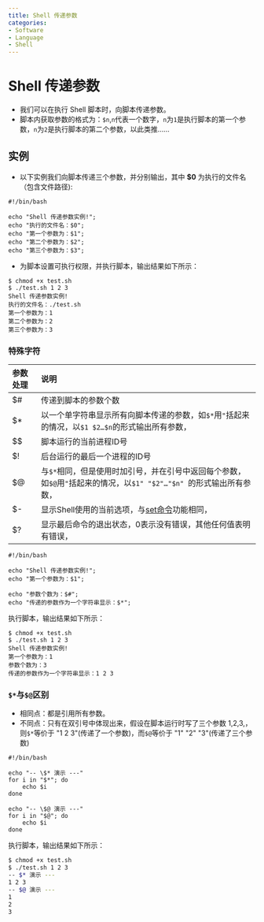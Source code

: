 ```yaml
---
title: Shell 传递参数
categories:
- Software
- Language
- Shell
---
```

# Shell 传递参数

- 我们可以在执行 Shell 脚本时，向脚本传递参数。
- 脚本内获取参数的格式为：`$n`,`n`代表一个数字，`n`为`1`是执行脚本的第一个参数，`n`为`2`是执行脚本的第二个参数，以此类推……

## 实例

- 以下实例我们向脚本传递三个参数，并分别输出，其中 **$0** 为执行的文件名（包含文件路径):

```shell
#!/bin/bash

echo "Shell 传递参数实例!";
echo "执行的文件名：$0";
echo "第一个参数为：$1";
echo "第二个参数为：$2";
echo "第三个参数为：$3";
```

- 为脚本设置可执行权限，并执行脚本，输出结果如下所示：

```shell
$ chmod +x test.sh
$ ./test.sh 1 2 3
Shell 传递参数实例!
执行的文件名：./test.sh
第一个参数为：1
第二个参数为：2
第三个参数为：3
```

### 特殊字符

| 参数处理 | 说明                                                         |
| :------- | :----------------------------------------------------------- |
| $#       | 传递到脚本的参数个数                                         |
| $*       | 以一个单字符串显示所有向脚本传递的参数，如`$*`用`"`括起来的情况，以`$1 $2…$n`的形式输出所有参数，|
| $$       | 脚本运行的当前进程ID号                                       |
| $!       | 后台运行的最后一个进程的ID号                                 |
| $@       | 与`$*`相同，但是使用时加引号，并在引号中返回每个参数，如`$@`用`"`括起来的情况，以`$1" "$2"…"$n" `的形式输出所有参数，|
| $-       | 显示Shell使用的当前选项，与[set命令](https://www.runoob.com/linux/linux-comm-set.html)功能相同，|
| $?       | 显示最后命令的退出状态，0表示没有错误，其他任何值表明有错误，|

```shell
#!/bin/bash

echo "Shell 传递参数实例!";
echo "第一个参数为：$1";

echo "参数个数为：$#";
echo "传递的参数作为一个字符串显示：$*";
```

执行脚本，输出结果如下所示：

```shell
$ chmod +x test.sh
$ ./test.sh 1 2 3
Shell 传递参数实例!
第一个参数为：1
参数个数为：3
传递的参数作为一个字符串显示：1 2 3
```

### `$*`与`$@`区别

- 相同点：都是引用所有参数。
- 不同点：只有在双引号中体现出来，假设在脚本运行时写了三个参数 1,2,3,，则`$*`等价于 "1 2 3"(传递了一个参数)，而`$@`等价于 "1" "2" "3"(传递了三个参数)

```shell
#!/bin/bash

echo "-- \$* 演示 ---"
for i in "$*"; do
    echo $i
done

echo "-- \$@ 演示 ---"
for i in "$@"; do
    echo $i
done
```

执行脚本，输出结果如下所示：

```bash
$ chmod +x test.sh
$ ./test.sh 1 2 3
-- $* 演示 ---
1 2 3
-- $@ 演示 ---
1
2
3
```

